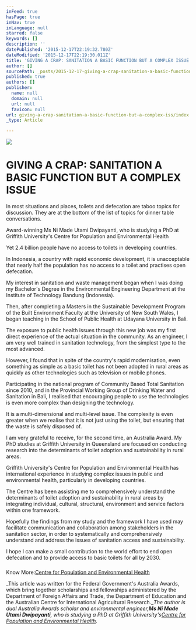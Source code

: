 ```yaml
---
inFeed: true
hasPage: true
inNav: true
inLanguage: null
starred: false
keywords: []
description: ''
datePublished: '2015-12-17T22:19:32.780Z'
dateModified: '2015-12-17T22:19:30.011Z'
title: 'GIVING A CRAP: SANITATION A BASIC FUNCTION BUT A COMPLEX ISSUE'
author: []
sourcePath: _posts/2015-12-17-giving-a-crap-sanitation-a-basic-function-but-a-complex-iss.md
published: true
authors: []
publisher:
  name: null
  domain: null
  url: null
  favicon: null
url: giving-a-crap-sanitation-a-basic-function-but-a-complex-iss/index.html
_type: Article

---
```

![](https://s3-us-west-2.amazonaws.com/the-grid-img/p/78c297ef8c6ba08074a97a536ba6100aa88f8f21.jpg)

# GIVING A CRAP: SANITATION A BASIC FUNCTION BUT A COMPLEX ISSUE

In most situations and places, toilets and defecation are taboo topics for discussion. They are at the bottom of the list of topics for dinner table conversations.

Award-winning Ms Ni Made Utami Dwipayanti, who is studying a PhD at Griffith University's Centre for Population and Environmental Health

Yet 2.4 billion people have no access to toilets in developing countries.

In Indonesia, a country with rapid economic development, it is unacceptable that nearly half the population has no access to a toilet and practises open defecation.

My interest in sanitation and waste management began when I was doing my Bachelor's Degree in the Environmental Engineering Department at the Institute of Technology Bandung (Indonesia).

Then, after completing a Masters in the Sustainable Development Program of the Built Environment Faculty at the University of New South Wales, I began teaching in the School of Public Health at Udayana University in Bali.

The exposure to public health issues through this new job was my first direct experience of the actual situation in the community. As an engineer, I am very well trained in sanitation technology, from the simplest type to the most advanced.

However, I found that in spite of the country's rapid modernisation, even something as simple as a basic toilet has not been adopted in rural areas as quickly as other technologies such as television or mobile phones.

Participating in the national program of Community Based Total Sanitation since 2010, and in the Provincial Working Group of Drinking Water and Sanitation in Bali, I realised that encouraging people to use the technologies is even more complex than designing the technology.

It is a multi-dimensional and multi-level issue. The complexity is even greater when we realise that it is not just using the toilet, but ensuring that the waste is safely disposed of.

I am very grateful to receive, for the second time, an Australia Award. My PhD studies at Griffith University in Queensland are focused on conducting research into the determinants of toilet adoption and sustainability in rural areas.

Griffith University's Centre for Population and Environmental Health has international experience in studying complex issues in public and environmental health, particularly in developing countries.

The Centre has been assisting me to comprehensively understand the determinants of toilet adoption and sustainability in rural areas by integrating individual, cultural, structural, environment and service factors within one framework.

Hopefully the findings from my study and the framework I have used may facilitate communication and collaboration among stakeholders in the sanitation sector, in order to systematically and comprehensively understand and address the issues of sanitation access and sustainability.

I hope I can make a small contribution to the world effort to end open defecation and to provide access to basic toilets for all by 2030\.

### 

Know More:[Centre for Population and Environmental Health][0]

_This  article was written for the Federal Government's Australia Awards, which bring together scholarships and fellowships administered by the Department of Foreign Affairs and Trade, the Department of Education and the Australian Centre for International Agricultural Research.__The author is dual Australia Awards scholar and environmental engineer,**Ms Ni Made Utami Dwipayanti**, who is studying a PhD at Griffith University's[Centre for Population and Environmental Health][0]._

[0]: https://www.griffith.edu.au/environment-planning-architecture/centre-environment-population-health
